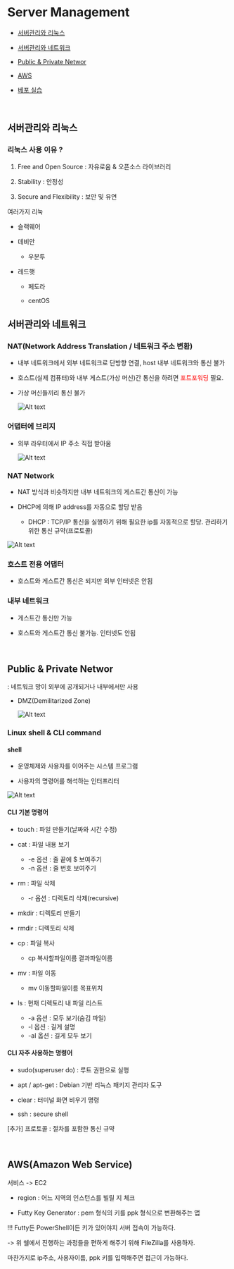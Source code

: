 # Server Management

- [서버관리와 리눅스](#서버관리와-리눅스)

- [서버관리와 네트워크](#서버관리와-네트워크)

- [Public & Private Networ](#Public-&-Private-Networ)

- [AWS](#AWS)

- [베포 실습](#베포-실습)
 
<br>

## 서버관리와 리눅스

### 리눅스 사용 이유 ?

1. Free and Open Source : 자유로움 & 오픈소스 라이브러리

2. Stability : 안정성

3. Secure and Flexibility : 보안 및 유연

여러가지 리눅
 
- 슬랙웨어

- 데비안

    - 우분투

- 레드햇

    - 페도라

    - centOS

## 서버관리와 네트워크

### NAT(Network Address Translation / 네트워크 주소 변환)

- 내부 네트워크에서 외부 네트워크로 단방향 연결, host 내부 네트워크와 통신 불가

- 호스트(실제 컴퓨터)와 내부 게스트(가상 머신)간 통신을 하려면 <span style="color: red;">포트포워딩</span> 필요.

- 가상 머신들끼리 통신 불가

    ![Alt text](image.png)

### 어댑터에 브리지

- 외부 라우터에서 IP 주소 직접 받아옴

    ![Alt text](image-1.png)

### NAT Network

- NAT 방식과 비슷하지만 내부 네트워크의 게스트간 통신이 가능

- DHCP에 의해 IP address를 자동으로 할당 받음

    - DHCP : TCP/IP 통신을 실행하기 위해 필요한 ip를 자동적으로 할당. 관리하기 위한 통신 규약(프로토콜)

![Alt text](image-2.png)

### 호스트 전용 어댑터

- 호스트와 게스트간 통신은 되지만 외부 인터넷은 안됨

### 내부 네트워크

- 게스트간 통신만 가능

- 호스트와 게스트간 통신 불가능. 인터넷도 안됨

<br>

## Public & Private Networ

: 네트워크 망이 외부에 공개되거나 내부에서만 사용

- DMZ(Demilitarized Zone)

    ![Alt text](image-3.png)

### Linux shell & CLI command

#### shell

- 운영체제와 사용자를 이어주는 시스템 프로그램

- 사용자의 명령어를 해석하는 인터프리터

![Alt text](image-4.png)

#### CLI 기본 명령어

- touch : 파일 만들기(날짜와 시간 수정)

- cat : 파일 내용 보기

    - -e 옵션 : 줄 끝에 $ 보여주기
    - -n 옵션 : 줄 번호 보여주기

- rm : 파일 삭제

    - -r 옵션 : 디렉토리 삭제(recursive)

- mkdir : 디렉토리 만들기

- rmdir : 디렉토리 삭제

- cp : 파일 복사

    - cp 복사할파일이름 결과파일이름

- mv : 파일 이동

    - mv 이동할파일이름 목표위치

- ls : 현재 디렉토리 내 파일 리스트

    - -a 옵션 : 모두 보기(숨김 파일)
    - -l 옵션 : 길게 설명
    - -al 옵션 : 길게 모두 보기

#### CLI 자주 사용하는 명령어

- sudo(superuser do) : 루트 권한으로 실행

- apt / apt-get : Debian 기반 리눅스 패키지 관리자 도구

- clear : 터미널 화면 비우기 명령

- ssh : secure shell

[추가] 프로토콜 : 절차를 포함한 통신 규약

<br>

## AWS(Amazon Web Service)

서비스 -> EC2

- region : 어느 지역의 인스턴스를 빌릴 지 체크

- Futty Key Generator : pem 형식의 키를 ppk 형식으로 변환해주는 앱

!!! Futty든 PowerShell이든 키가 있어야지 서버 접속이 가능하다. 

-> 위 쉘에서 진행하는 과정들을 편하게 해주기 위해 FileZilla를 사용하자. 

마찬가지로 ip주소, 사용자이름, ppk 키를 입력해주면 접근이 가능하다.